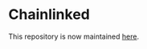 # Chainlinked

This repository is now maintained [here](https://github.com/smartcontractkit/Chainlinked).